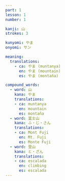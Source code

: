 ```yaml
---
part: 1
lesson: 1
number: 1

kanji: 山
strokes: 3

kunyomi: やま
onyomi: サン

meaning:
  translations:
    - ca: やま (muntanya)
      en: やま (mountain)
      es: やま (montaña)

compound_words:
  - word: 山
    kana: やま
    translations:
    - ca: muntanya
      en: mountain
      es: montaña
  - word: 富士山
    kana: ふ・じ・さん
    translations:
    - ca: Mont Fuji
      en: Mt. Fuji
      es: Monte Fuji
  - word: 登山
    kana: と・ざん
    translations:
    - ca: escalada
      en: climbing
      es: escalada
---
```

